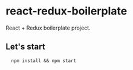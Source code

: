 # react-redux-boilerplate

React + Redux boilerplate project.

## Let's start
```
  npm install && npm start
```
